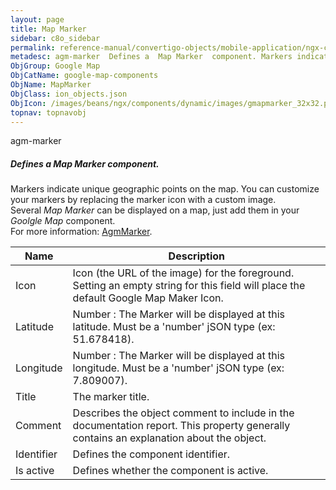 ```yaml
---
layout: page
title: Map Marker
sidebar: c8o_sidebar
permalink: reference-manual/convertigo-objects/mobile-application/ngx-components/google-map-components/map-marker/
metadesc: agm-marker  Defines a  Map Marker  component. Markers indicate unique geographic points on the map. You can customize your markers by replacing the ma
ObjGroup: Google Map
ObjCatName: google-map-components
ObjName: MapMarker
ObjClass: ion_objects.json
ObjIcon: /images/beans/ngx/components/dynamic/images/gmapmarker_32x32.png
topnav: topnavobj
---
```

agm-marker<br/>

##### Defines a <i>Map Marker</i> component.<br/>
Markers indicate unique geographic points on the map. You can customize your markers by replacing the marker icon with a custom image.<br/>
Several <i>Map Marker</i> can be displayed on a map, just add them in your <i>Goolgle Map</i> component.<br/>
 For more information: <a href='https://angular-maps.com/api-docs/agm-core/directives/AgmMarker.html'>AgmMarker</a>.

Name | Description 
--- | ---
Icon | Icon (the URL of the image) for the foreground. Setting an empty string for this field will place the default Google Map Maker Icon.
Latitude | Number : The Marker will be displayed at this latitude. Must be a 'number' jSON type (ex: 51.678418).
Longitude | Number : The Marker will be displayed at this longitude. Must be a 'number' jSON type (ex: 7.809007).
Title | The marker title.
Comment | Describes the object comment to include in the documentation report.  This property generally contains an explanation about the object. 
Identifier | Defines the component identifier.  
Is active | Defines whether the component is active. 

